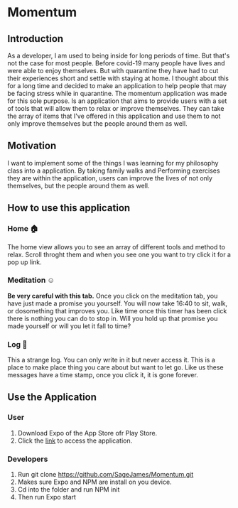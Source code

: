 # Momentum

## Introduction

As a developer, I am used to being inside for long periods of time. But that's not the case for most people. Before covid-19 many people have lives and were able to enjoy themselves. But with quarantine they have had to cut their experiences short and settle with staying at home. I thought about this for a long time and decided to make an application to help people that may be facing stress while in quarantine. The momentum application was made for this sole purpose. Is an application that aims to provide users with a set of tools that will allow them to relax or improve themselves. They can take the array of items that I've offered in this application and use them to not only improve themselves but the people around them as well.
## Motivation

I want to implement some of the things I was learning for my philosophy class into a application. By taking family walks and Performing exercises they are within the application, users can improve the lives of not only themselves, but the people around them as well.




## How to use this application

### Home :house:
The home view allows you to see an array of different tools and method to relax. Scroll throght them and when you see one you want to try click it for a pop up link.

### Meditation :relaxed:
**Be very  careful with this tab.** Once you click on the meditation tab, you have just made a promise you yourself. You will now take 16:40 to sit, walk, or dosomething that improves you. Like time once this timer has been click there is nothing you can do to stop in. Will you hold up that promise you made yourself or will you let it fall to time?
### Log :book:
This a strange log. You can only write in it but never access it. This is a place to make place thing you care about but want to let go. Like us these messages have a time stamp, once you click it, it is gone forever.

## Use the Application

### User
1. Download Expo of the App Store ofr Play Store.
2. Click the [link](https://expo.io/@sagejames/projects/Momentum) to access the application.

### Developers
1. Run git clone https://github.com/SageJames/Momentum.git
2. Makes sure Expo and NPM are install on you device. 
3. Cd into the folder and run NPM init
4. Then run Expo start

